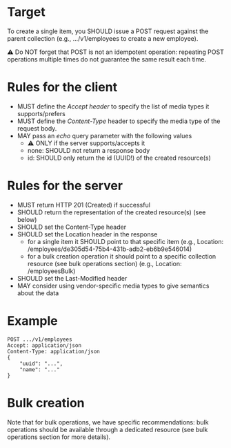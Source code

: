 # Target
To create a single item, you SHOULD issue a POST request against the parent collection (e.g., .../v1/employees to create a new employee).

⚠️ Do NOT forget that POST is not an idempotent operation: repeating POST operations multiple times do not guarantee the same result each time.

# Rules for the client
* MUST define the _Accept header_ to specify the list of media types it supports/prefers
* MUST define the _Content-Type_ header to specify the media type of the request body.
* MAY pass an _echo_ query parameter with the following values
  * ⚠️ ONLY if the server supports/accepts it
  * none: SHOULD not return a response body
  * id: SHOULD only return the id (UUID!) of the created resource(s)

# Rules for the server
* MUST return HTTP 201 (Created) if successful
* SHOULD return the representation of the created resource(s) (see below)
* SHOULD set the Content-Type header
* SHOULD set the Location header in the response
  * for a single item it SHOULD point to that specific item (e.g., Location: /employees/de305d54-75b4-431b-adb2-eb6b9e546014)
  * for a bulk creation operation it should point to a specific collection resource (see bulk operations section) (e.g., Location: /employeesBulk)
* SHOULD set the Last-Modified header
* MAY consider using vendor-specific media types to give semantics about the data

# Example
```
POST .../v1/employees
Accept: application/json
Content-Type: application/json
{
    "uuid": "...",
    "name": "..."
}
```

# Bulk creation
Note that for bulk operations, we have specific recommendations: bulk operations should be available through a dedicated resource (see bulk operations section for more details).